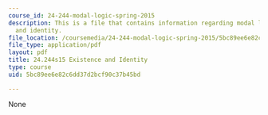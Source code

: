 ```yaml
---
course_id: 24-244-modal-logic-spring-2015
description: This is a file that contains information regarding modal logic existence
  and identity.
file_location: /coursemedia/24-244-modal-logic-spring-2015/5bc89ee6e82c6dd37d2bcf90c37b45bd_MIT24_244S15_Existence.pdf
file_type: application/pdf
layout: pdf
title: 24.244s15 Existence and Identity
type: course
uid: 5bc89ee6e82c6dd37d2bcf90c37b45bd

---
```

None